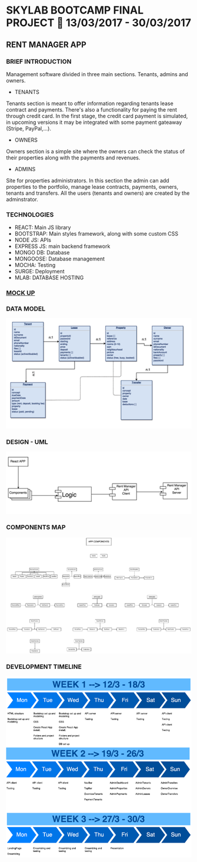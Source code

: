# SKYLAB BOOTCAMP FINAL PROJECT 🚀 13/03/2017 - 30/03/2017

## RENT MANAGER APP

### BRIEF INTRODUCTION

Management software divided in three main sections. Tenants, admins and owners.

- TENANTS

Tenants section is meant to offer information regarding tenants lease contract and payments. There's also a functionality for paying the rent through credit card. In the first stage, the credit card payment is simulated, in upcoming versions it may be integrated with some payment gateaway (Stripe, PayPal,...).

- OWNERS

Owners section is a simple site where the owners can check the status of their properties along with the payments and revenues.

- ADMINS

Site for properties administrators. In this section the admin can add properties to the portfolio, manage lease contracts, payments, owners, tenants and transfers. All the users (tenants and owners) are created by the adminstrator.

### TECHNOLOGIES

- REACT: Main JS library
- BOOTSTRAP: Main styles framework, along with some custom CSS
- NODE JS: APIs
- EXPRESS JS: main backend framework
- MONGO DB: Database
- MONGOOSE: Database management
- MOCHA: Testing
- SURGE: Deployment
- MLAB: DATABASE HOSTING

### [MOCK UP](/docs/mock-up-web.pdf)

### DATA MODEL 
![alt text](/docs/data-model.png "Data model")

### DESIGN - UML

![alt text](/docs/design-uml.png "Design UML")

### COMPONENTS MAP

![alt text](/docs/components-map.png "Components Map")

### DEVELOPMENT TIMELINE

![alt text](/docs/timeline.png "Timeline")


